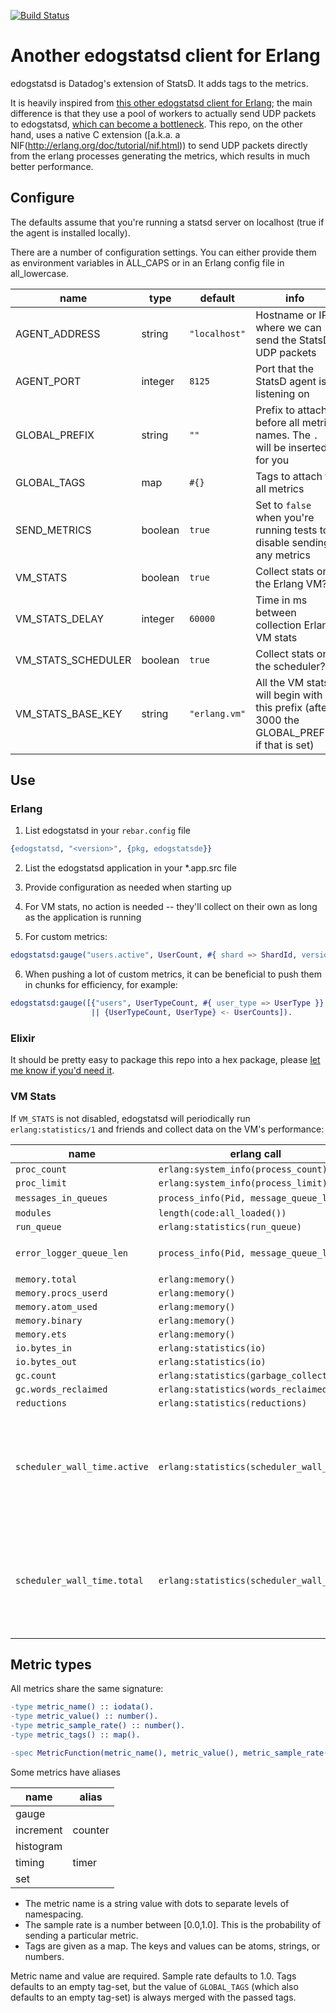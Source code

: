 [![Build Status](https://circleci.com/gh/wk8/erlang-dogstatsd.svg?&style=shield&circle-token=998f46856568b9b3c610922986bfb3a655c5ba3f)](https://circleci.com/gh/wk8/erlang-dogstatsd/tree/master)

# Another edogstatsd client for Erlang

edogstatsd is Datadog's extension of StatsD. It adds tags to the metrics.

It is heavily inspired from [this other edogstatsd client for Erlang](https://github.com/WhoopInc/edogstatsde); the main difference is that they use a pool of workers to actually send UDP packets to edogstatsd, [which can become a bottleneck](https://github.com/WhoopInc/edogstatsde/issues/26). This repo, on the other hand, uses a native C extension ([a.k.a. a NIF(http://erlang.org/doc/tutorial/nif.html)) to send UDP packets directly from the erlang processes generating the metrics, which results in much better performance.

## Configure

The defaults assume that you're running a statsd server on localhost (true if the agent is installed locally).

There are a number of configuration settings. You can either provide them as environment variables in ALL_CAPS
or in an Erlang config file in all_lowercase.

| name               | type    | default       | info                                                                                  |
| ------------------ | ------- | ------------- | ------------------------------------------------------------------------------------- |
| AGENT_ADDRESS      | string  | `"localhost"` | Hostname or IP where we can send the StatsD UDP packets                               |
| AGENT_PORT         | integer | `8125`        | Port that the StatsD agent is listening on                                            |
| GLOBAL_PREFIX      | string  | `""`          | Prefix to attach before all metric names. The `.` will be inserted for you            |
| GLOBAL_TAGS        | map     | `#{}`         | Tags to attach to all metrics                                                         |
| SEND_METRICS       | boolean | `true`        | Set to `false` when you're running tests to disable sending any metrics               |
| VM_STATS           | boolean | `true`        | Collect stats on the Erlang VM?                                                       |
| VM_STATS_DELAY     | integer | `60000`       | Time in ms between collection Erlang VM stats                                         |
| VM_STATS_SCHEDULER | boolean | `true`        | Collect stats on the scheduler?                                                       |
| VM_STATS_BASE_KEY  | string  | `"erlang.vm"` | All the VM stats will begin with this prefix (after 3000 the GLOBAL_PREFIX if that is set) |

## Use

### Erlang

1. List edogstatsd in your `rebar.config` file

```erlang
{edogstatsd, "<version>", {pkg, edogstatsde}}
```

2. List the edogstatsd application in your *.app.src file

3. Provide configuration as needed when starting up

4. For VM stats, no action is needed -- they'll collect on their own as long as the application is running

5. For custom metrics:

```erlang
edogstatsd:gauge("users.active", UserCount, #{ shard => ShardId, version => Vsn })
```

6. When pushing a lot of custom metrics, it can be beneficial to push them in chunks for efficiency, for example:
```erlang
edogstatsd:gauge([{"users", UserTypeCount, #{ user_type => UserType }}
                  || {UserTypeCount, UserType} <- UserCounts]).
```

### Elixir

It should be pretty easy to package this repo into a hex package, please [let me know if you'd need it](https://github.com/wk8/erlang-dogstatsd/issues/new).

### VM Stats

If `VM_STATS` is not disabled, edogstatsd will periodically run `erlang:statistics/1` and friends and collect data on the VM's performance:

| name                         | erlang call                              | info                                                                               |
| ----                         | -----------                              | ----                                                                               |
| `proc_count`                 | `erlang:system_info(process_count)`      |                                                                                    |
| `proc_limit`                 | `erlang:system_info(process_limit)`      |                                                                                    |
| `messages_in_queues`         | `process_info(Pid, message_queue_len)`   | over all PIDs                                                                      |
| `modules`                    | `length(code:all_loaded())`              |                                                                                    |
| `run_queue`                  | `erlang:statistics(run_queue)`           |                                                                                    |
| `error_logger_queue_len`     | `process_info(Pid, message_queue_len)`   | where `Pid` belongs to `error_logger`                                              |
| `memory.total`               | `erlang:memory()`                        |                                                                                    |
| `memory.procs_userd`         | `erlang:memory()`                        |                                                                                    |
| `memory.atom_used`           | `erlang:memory()`                        |                                                                                    |
| `memory.binary`              | `erlang:memory()`                        |                                                                                    |
| `memory.ets`                 | `erlang:memory()`                        |                                                                                    |
| `io.bytes_in`                | `erlang:statistics(io)`                  |                                                                                    |
| `io.bytes_out`               | `erlang:statistics(io)`                  |                                                                                    |
| `gc.count`                   | `erlang:statistics(garbage_collection)`  |                                                                                    |
| `gc.words_reclaimed`         | `erlang:statistics(words_reclaimed)`     |                                                                                    |
| `reductions`                 | `erlang:statistics(reductions)`          |                                                                                    |
| `scheduler_wall_time.active` | `erlang:statistics(scheduler_wall_time)` | there are multiple schedulers, and the `scheduler` tag differentiates between them |
| `scheduler_wall_time.total`  | `erlang:statistics(scheduler_wall_time)` | there are multiple schedulers, and the `scheduler` tag differentiates between them |

## Metric types

All metrics share the same signature:

```erlang
-type metric_name() :: iodata().
-type metric_value() :: number().
-type metric_sample_rate() :: number().
-type metric_tags() :: map().

-spec MetricFunction(metric_name(), metric_value(), metric_sample_rate(), metric_tags()) -> ok.
```

Some metrics have aliases

| name      | alias   |
| ----      | ------- |
| gauge     |         |
| increment | counter |
| histogram |         |
| timing    | timer   |
| set       |         |

* The metric name is a string value with dots to separate levels of namespacing.
* The sample rate is a number between [0.0,1.0]. This is the probability of sending a particular metric.
* Tags are given as a map. The keys and values can be atoms, strings, or numbers.


Metric name and value are required. Sample rate defaults to 1.0. Tags defaults to an empty tag-set, but the value of `GLOBAL_TAGS` (which also defaults to an empty tag-set) is always merged with the passed tags.
